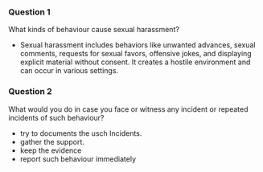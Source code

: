 ### Question 1
What kinds of behaviour cause sexual harassment?

- Sexual harassment includes behaviors like unwanted advances, sexual comments, requests for sexual favors, offensive jokes, and displaying explicit material without consent. It creates a hostile environment and can occur in various settings.

### Question 2
What would you do in case you face or witness any incident or repeated incidents of such behaviour?

- try to documents the usch Incidents.
- gather the support.
- keep the evidence
- report  such behaviour immediately